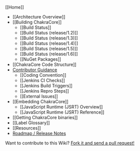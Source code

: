 [[Home]]

* [[Architecture Overview]]
* [[Building ChakraCore]]
  * [[Build Status]]
  * [[Build Status (release/1.2)]]
  * [[Build Status (release/1.3)]]
  * [[Build Status (release/1.4)]]
  * [[Build Status (release/1.5)]]
  * [[Build Status (release/1.6)]]
  * [[NuGet Packages]]
* [[ChakraCore Code Structure]] 
* [Contributor Guidance](https://github.com/Microsoft/ChakraCore/blob/master/CONTRIBUTING.md)
  * [[Coding Convention]]
  * [[Jenkins CI Checks]]
  * [[Jenkins Build Triggers]]
  * [[Jenkins Repro Steps]]
  * [[External Issues]]
* [[Embedding ChakraCore]]
  * [[JavaScript Runtime (JSRT) Overview]]
  * [[JavaScript Runtime (JSRT) Reference]]
* [[Getting ChakraCore binaries]]
* [[Label Glossary]]
* [[Resources]]
* [Roadmap / Release Notes](https://github.com/Microsoft/ChakraCore/wiki/Roadmap)

Want to contribute to this Wiki? [Fork it and send a pull request!](https://github.com/Microsoft/ChakraCore-wiki)
